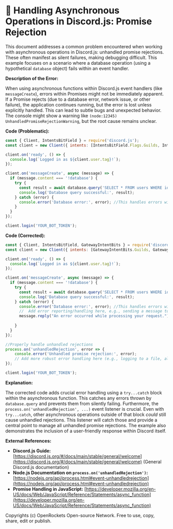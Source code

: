 # 🐞 Handling Asynchronous Operations in Discord.js: Promise Rejection


This document addresses a common problem encountered when working with asynchronous operations in Discord.js: unhandled promise rejections. These often manifest as silent failures, making debugging difficult.  This example focuses on a scenario where a database operation (using a hypothetical `database` object) fails within an event handler.


**Description of the Error:**

When using asynchronous functions within Discord.js event handlers (like `messageCreate`), errors within Promises might not be immediately apparent. If a Promise rejects (due to a database error, network issue, or other failure), the application continues running, but the error is lost unless explicitly handled. This can lead to subtle bugs and unexpected behavior. The console might show a warning like `(node:12345) UnhandledPromiseRejectionWarning`, but the root cause remains unclear.


**Code (Problematic):**

```javascript
const { Client, IntentsBitField } = require('discord.js');
const client = new Client({ intents: [IntentsBitField.Flags.Guilds, IntentsBitField.Flags.GuildMessages] });

client.on('ready', () => {
  console.log(`Logged in as ${client.user.tag}!`);
});

client.on('messageCreate', async (message) => {
  if (message.content === '!database') {
    try {
      const result = await database.query('SELECT * FROM users WHERE id = 1'); //Hypothetical database query
      console.log('Database query successful:', result);
    } catch (error) {
      console.error('Database error:', error); //This handles errors within the try/catch
    }
  }
});

client.login('YOUR_BOT_TOKEN');
```

**Code (Corrected):**

```javascript
const { Client, IntentsBitField, GatewayIntentBits } = require('discord.js');
const client = new Client({ intents: [GatewayIntentBits.Guilds, GatewayIntentBits.GuildMessages] });

client.on('ready', () => {
  console.log(`Logged in as ${client.user.tag}!`);
});

client.on('messageCreate', async (message) => {
  if (message.content === '!database') {
    try {
      const result = await database.query('SELECT * FROM users WHERE id = 1'); //Hypothetical database query
      console.log('Database query successful:', result);
    } catch (error) {
      console.error('Database error:', error); //This handles errors within the try/catch
      //  Add error reporting/handling here, e.g., sending a message to a log channel
      message.reply("An error occurred while processing your request.");
      
    }
  }
});

//Properly handle unhandled rejections
process.on('unhandledRejection', error => {
    console.error('Unhandled promise rejection:', error);
    // Add more robust error handling here (e.g., logging to a file, alerting admins)
});

client.login('YOUR_BOT_TOKEN');
```

**Explanation:**

The corrected code adds crucial error handling using a `try...catch` block within the asynchronous function.  This catches any errors thrown by `database.query` and prevents them from silently failing.  Furthermore, the `process.on('unhandledRejection', ...)` event listener is crucial.  Even with `try...catch`,  other asynchronous operations outside of that block *could* still cause unhandled rejections.  This listener will catch those and provide a central point to manage all unhandled promise rejections.  The example also demonstrates the inclusion of a user-friendly response within Discord itself.

**External References:**

* **Discord.js Guide:** [https://discord.js.org/#/docs/main/stable/general/welcome](https://discord.js.org/#/docs/main/stable/general/welcome)  (General Discord.js documentation)
* **Node.js Documentation on `process.on('unhandledRejection')`:**  [https://nodejs.org/api/process.html#event-unhandledrejection](https://nodejs.org/api/process.html#event-unhandledrejection)
* **Promise Handling in JavaScript:** [https://developer.mozilla.org/en-US/docs/Web/JavaScript/Reference/Statements/async_function](https://developer.mozilla.org/en-US/docs/Web/JavaScript/Reference/Statements/async_function)


Copyrights (c) OpenRockets Open-source Network. Free to use, copy, share, edit or publish.

